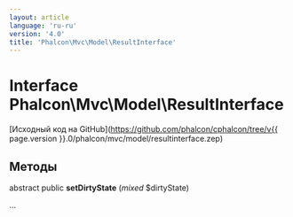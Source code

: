 ```yaml
---
layout: article
language: 'ru-ru'
version: '4.0'
title: 'Phalcon\Mvc\Model\ResultInterface'
---
```

# Interface **Phalcon\Mvc\Model\ResultInterface**

[Исходный код на GitHub](https://github.com/phalcon/cphalcon/tree/v{{ page.version }}.0/phalcon/mvc/model/resultinterface.zep)

## Методы

abstract public **setDirtyState** (*mixed* $dirtyState)

...